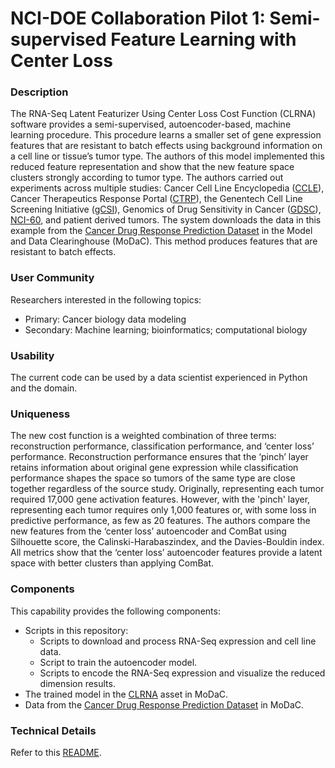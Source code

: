 # NCI-DOE Collaboration Pilot 1: Semi-supervised Feature Learning with Center Loss

### Description
The RNA-Seq Latent Featurizer Using Center Loss Cost Function (CLRNA) software provides a semi-supervised, autoencoder-based, machine learning procedure. This procedure learns a smaller set of gene expression features that are resistant to batch effects using background information on a cell line or tissue’s tumor type. The authors of this model implemented this reduced feature representation and show that the new feature space clusters strongly according to tumor type. The authors carried out experiments across multiple studies: Cancer Cell Line Encyclopedia ([CCLE](https://sites.broadinstitute.org/ccle/)), Cancer Therapeutics Response Portal ([CTRP](https://portals.broadinstitute.org/ctrp.v2.1/)), the Genentech Cell Line Screening Initiative ([gCSI](https://pharmacodb.pmgenomics.ca/datasets/4)), Genomics of Drug Sensitivity in Cancer ([GDSC](https://www.cancerrxgene.org/)), [NCI-60](https://discover.nci.nih.gov/cellminer/home.do), and patient derived tumors. The system downloads the data in this example from the [Cancer Drug Response Prediction Dataset](https://modac.cancer.gov/searchTab?dme_data_id=NCI-DME-MS01-8088592) in the Model and Data Clearinghouse (MoDaC). This method produces features that are resistant to batch effects.

### User Community
Researchers interested in the following topics:
* Primary: Cancer biology data modeling
* Secondary: Machine learning; bioinformatics; computational biology

### Usability
The current code can be used by a data scientist experienced in Python and the domain.

### Uniqueness
The new cost function is a weighted combination of three terms: reconstruction performance, classification performance, and ‘center loss’ performance. Reconstruction performance ensures that the ‘pinch’ layer retains information about original gene expression while classification performance shapes the space so tumors of the same type are close together regardless of the source study. Originally, representing each tumor required 17,000 gene activation features. However, with the 'pinch' layer, representing each tumor requires only 1,000 features or, with some loss in predictive performance, as few as 20 features. The authors compare the new features from the ‘center loss’ autoencoder and ComBat using Silhouette score, the Calinski-Harabaszindex, and the Davies-Bouldin index. All metrics show that the ‘center loss’ autoencoder features provide a latent space with better clusters than applying ComBat.

### Components
This capability provides the following components:
* Scripts in this repository: 
    * Scripts to download and process RNA-Seq expression and cell line data. 
    * Script to train the autoencoder model.
    * Scripts to encode the RNA-Seq expression and visualize the reduced dimension results. 
* The trained model in the [CLRNA](https://modac.cancer.gov/searchTab?dme_data_id=NCI-DME-MS01-9815585) asset in MoDaC.
* Data from the [Cancer Drug Response Prediction Dataset](https://modac.cancer.gov/searchTab?dme_data_id=NCI-DME-MS01-8088592) in MoDaC. 

### Technical Details
Refer to this [README](./src/README.md).

